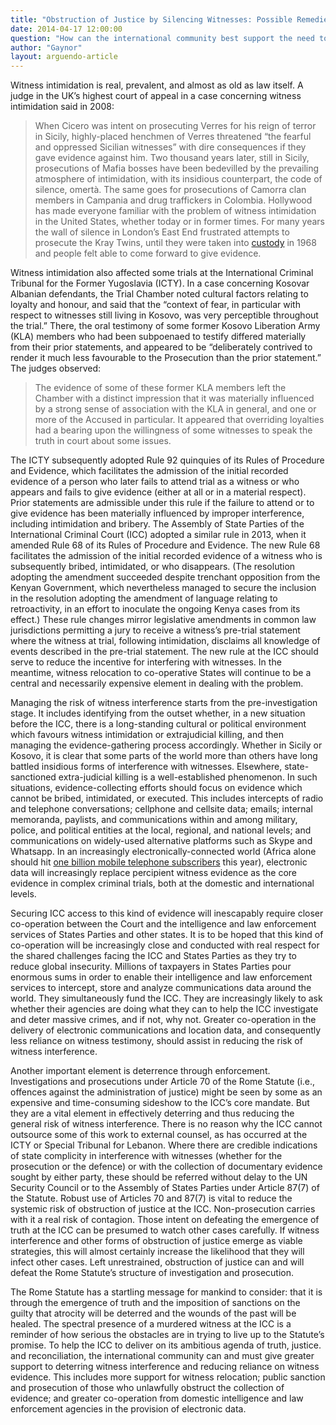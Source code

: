 ```yaml
---
title: "Obstruction of Justice by Silencing Witnesses: Possible Remedies"
date: 2014-04-17 12:00:00
question: "How can the international community best support the need to protect witnesses in international atrocity crime trials?"
author: "Gaynor"
layout: arguendo-article
---
```


Witness intimidation is real, prevalent, and almost as old as law itself.  A judge in the UK’s highest court of appeal in a case concerning witness intimidation said in 2008: 

>When Cicero was intent on prosecuting Verres for his reign of terror in Sicily, highly-placed henchmen of Verres threatened “the fearful and oppressed Sicilian witnesses” with dire consequences if they gave evidence against him. Two thousand years later, still in Sicily, prosecutions of Mafia bosses have been bedevilled by the prevailing atmosphere of intimidation, with its insidious counterpart, the code of silence, omertà. The same goes for prosecutions of Camorra clan members in Campania and drug traffickers in Colombia. Hollywood has made everyone familiar with the problem of witness intimidation in the United States, whether today or in former times. For many years the wall of silence in London’s East End frustrated attempts to prosecute the Kray Twins, until they were taken into [custody](http://www.publications.parliament.uk/pa/ld200708/ldjudgmt/jd080618/davis-3.htm) in 1968 and people felt able to come forward to give evidence.

Witness intimidation also affected some trials at the International Criminal Tribunal for the Former Yugoslavia (ICTY).  In a case concerning Kosovar Albanian defendants, the Trial Chamber noted cultural factors relating to loyalty and honour, and said that the “context of fear, in particular with respect to witnesses still living in Kosovo, was very perceptible throughout the trial.” There, the oral testimony of some former Kosovo Liberation Army (KLA) members who had been subpoenaed to testify differed materially from their prior statements, and appeared to be “deliberately contrived to render it much less favourable to the Prosecution than the prior statement.” The judges observed: 

>The evidence of some of these former KLA members left the Chamber with a distinct impression that it was materially influenced by a strong sense of association with the KLA in general, and one or more of the Accused in particular. It appeared that overriding loyalties had a bearing upon the willingness of some witnesses to speak the truth in court about some issues.

The ICTY subsequently adopted Rule 92 quinquies of its Rules of Procedure and Evidence, which facilitates the admission of the initial recorded evidence of a person who later fails to attend trial as a witness or who appears and fails to give evidence (either at all or in a material respect). Prior statements are admissible under this rule if the failure to attend or to give evidence has been materially influenced by improper interference, including intimidation and bribery.  The Assembly of State Parties of the International Criminal Court (ICC) adopted a similar rule in 2013, when it amended Rule 68 of its Rules of Procedure and Evidence. The new Rule 68 facilitates the admission of the initial recorded evidence of a witness who is subsequently bribed, intimidated, or who disappears. (The resolution adopting the amendment succeeded despite trenchant opposition from the Kenyan Government, which nevertheless managed to secure the inclusion in the resolution adopting the amendment of language relating to retroactivity, in an effort to inoculate the ongoing Kenya cases from its effect.) These rule changes mirror legislative amendments in common law jurisdictions permitting a jury to receive a witness’s pre-trial statement where the witness at trial, following intimidation, disclaims all knowledge of events described in the pre-trial statement. The new rule at the ICC should serve to reduce the incentive for interfering with witnesses. In the meantime, witness relocation to co-operative States will continue to be a central and necessarily expensive element in dealing with the problem.

Managing the risk of witness interference starts from the pre-investigation stage. It includes identifying from the outset whether, in a new situation before the ICC, there is a long-standing cultural or political environment which favours witness intimidation or extrajudicial killing, and then managing the evidence-gathering process accordingly. Whether in Sicily or Kosovo, it is clear that some parts of the world more than others have long battled insidious forms of interference with witnesses. Elsewhere, state-sanctioned extra-judicial killing is a well-established phenomenon. In such situations, evidence-collecting efforts should focus on evidence which cannot be bribed, intimidated, or executed. This includes intercepts of radio and telephone conversations; cellphone and cellsite data; emails; internal memoranda, paylists, and communications within and among military, police, and political entities at the local, regional, and national levels; and communications on widely-used alternative platforms such as Skype and Whatsapp.  In an increasingly electronically-connected world (Africa alone should hit [one billion mobile telephone subscribers](http://www.cnn.com/2014/01/24/business/davos-africa-mobile-explosion) this year), electronic data will increasingly replace percipient witness evidence as the core evidence in complex criminal trials, both at the domestic and international levels. 

Securing ICC access to this kind of evidence will inescapably require closer co-operation between the Court and the intelligence and law enforcement services of States Parties and other states. It is to be hoped that this kind of co-operation will be increasingly close and conducted with real respect for the shared challenges facing the ICC and States Parties as they try to reduce global insecurity. Millions of taxpayers in States Parties pour enormous sums in order to enable their intelligence and law enforcement services to intercept, store and analyze communications data around the world. They simultaneously fund the ICC. They are increasingly likely to ask whether their agencies are doing what they can to help the ICC investigate and deter massive crimes, and if not, why not. Greater co-operation in the delivery of electronic communications and location data, and consequently less reliance on witness testimony, should assist in reducing the risk of witness interference.

Another important element is deterrence through enforcement. Investigations and prosecutions under Article 70 of the Rome Statute (i.e., offences against the administration of justice) might be seen by some as an expensive and time-consuming sideshow to the ICC’s core mandate. But they are a vital element in effectively deterring and thus reducing the general risk of witness interference. There is no reason why the ICC cannot outsource some of this work to external counsel, as has occurred at the ICTY or Special Tribunal for Lebanon. Where there are credible indications of state complicity in interference with witnesses (whether for the prosecution or the defence) or with the collection of documentary evidence sought by either party, these should be referred without delay to the UN Security Council or to the Assembly of States Parties under Article 87(7) of the Statute. Robust use of Articles 70 and 87(7) is vital to reduce the systemic risk of obstruction of justice at the ICC. Non-prosecution carries with it a real risk of contagion. Those intent on defeating the emergence of truth at the ICC can be presumed to watch other cases carefully. If witness interference and other forms of obstruction of justice emerge as viable strategies, this will almost certainly increase the likelihood that they will infect other cases. Left unrestrained, obstruction of justice can and will defeat the Rome Statute’s structure of investigation and prosecution.

The Rome Statute has a startling message for mankind to consider: that it is through the emergence of truth and the imposition of sanctions on the guilty that atrocity will be deterred and the wounds of the past will be healed. The spectral presence of a murdered witness at the ICC is a reminder of how serious the obstacles are in trying to live up to the Statute’s promise. To help the ICC to deliver on its ambitious agenda of truth, justice. and reconciliation, the international community can and must give greater support to deterring witness interference and reducing reliance on witness evidence. This includes more support for witness relocation; public sanction and prosecution of those who unlawfully obstruct the collection of evidence; and greater co-operation from domestic intelligence and law enforcement agencies in the provision of electronic data. 
